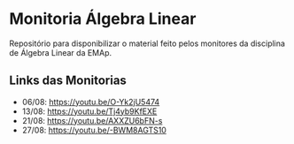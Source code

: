 # Monitoria Álgebra Linear

Repositório para disponibilizar o material feito pelos monitores da disciplina de Álgebra Linear da EMAp.

## Links das Monitorias

* 06/08: https://youtu.be/O-Yk2jU5474
* 13/08: https://youtu.be/Tj4yb9KfEXE
* 21/08: https://youtu.be/AXXZU6bFN-s
* 27/08: https://youtu.be/-BWM8AGTS10
